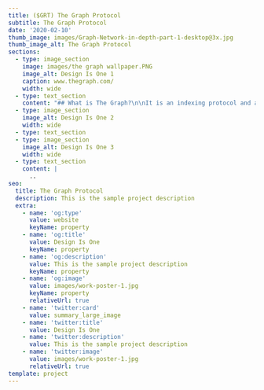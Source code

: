 ```yaml
---
title: ($GRT) The Graph Protocol
subtitle: The Graph Protocol
date: '2020-02-10'
thumb_image: images/Graph-Network-in-depth-part-1-desktop@3x.jpg
thumb_image_alt: The Graph Protocol
sections:
  - type: image_section
    image: images/the graph wallpaper.PNG
    image_alt: Design Is One 1
    caption: www.thegraph.com/
    width: wide
  - type: text_section
    content: "## What is The Graph?\n\nIt is an indexing protocol and a global API aimed at organizing blockchain data, while making it easily accessible via GraphQL. Developers can use\_[Graph Explorer](https://thegraph.com/explorer/)\_to search, find, and publish all the public data they need to build decentralized applications. This\_makes it possible for developers\_build serverless dApps that run entirely on public infrastructures.\n\n## What is the GRT token?\n\nGRT coin is the\_native token of the network that’s used to coordinate work. Node operators (called Indexers) can\_stake and earn GRT for processing queries. Anyone can delegate their tokens\_to indexers to secure the network and earn rewards. Curators organize data on The Graph by signaling GRT on useful APIs, called subgraphs. Indexers, Delegators, and Curators work together to organize the data for the crypto economy and maintain a useful global API for DeFi and Web3.\n\n## Who are the founders?\n\nIt was founded by Yaniv Tal (Project Lead), Jannis Pohlman (Tech Lead), and Brandom Ramirez (Research Lead)\n\n## Who are the investors?\n\nThey closed a $5 million private token sale funded by Coinbase Ventures, Framework Ventures, Digital Currency Group, and more; while also did\_a $2.5 million seed round led by Multicoin Capital. A public sale round of $12 million was also concluded few months before the launch of mainnet.\n\n![](https://s3.amazonaws.com/assets.coingecko.com/app/public/ckeditor_assets/pictures/1188/content_the-graph-protocol-how-it-works.png)\n\n## How does the protocol\_work?\n\nDevelopers can define a subgraph which specifies\_how blockchain data are structured to be consumed by app and dapp developers. App and dapp developers can\_query the\_network using subgraph schemas with\_GraphQL which are paid in\_GRT tokens.\n\nThese data are served by indexers who act\_as nodes,\_incentivized with GRT tokens to ensure that the API is always available in a decentralized manner and data are served correctly.\n\nAs there can be many subgraphs out there, curators are tasked to find the subgraphs that are most useful to developers. Curators are also incentivized with GRT tokens to find the best subgraph that others would find useful.\n\n## Who are its users?\n\nDevelopers are able to obtain most of the essential\_[Ethereum](https://www.coingecko.com/en/coins/ethereum)\_data through The Graph which includes data for\_[Uniswap](https://www.coingecko.com/en/coins/uniswap),\_[Balancer](https://www.coingecko.com/en/coins/balancer),\_[Curve](https://www.coingecko.com/en/coins/curve-dao-token),\_[Aave](https://www.coingecko.com/en/coins/aave), Moloch DAO,\_[Compound](https://www.coingecko.com/en/coins/compound), and more.\n\nApps and dapps that are using The Graph includes CoinGecko, Uniswap Info, Decentraland, Synthetix, Aragon, and more.\n\nThe service have also recently expanded to offer data from other blockchains such as\_[Binance Smart Chain](https://www.coingecko.com/en/categories/binance-smart-chain), Bitcoin, Cosmos,\_[Avalanche](https://www.coingecko.com/en/categories/avalanche-ecosystem), Flow,\_[Polygon POS](https://www.coingecko.com/en/categories/polygon-ecosystem), Arbitrum, Celo, and more.\n"
  - type: image_section
    image_alt: Design Is One 2
    width: wide
  - type: text_section
  - type: image_section
    image_alt: Design Is One 3
    width: wide
  - type: text_section
    content: |
      ..
seo:
  title: The Graph Protocol
  description: This is the sample project description
  extra:
    - name: 'og:type'
      value: website
      keyName: property
    - name: 'og:title'
      value: Design Is One
      keyName: property
    - name: 'og:description'
      value: This is the sample project description
      keyName: property
    - name: 'og:image'
      value: images/work-poster-1.jpg
      keyName: property
      relativeUrl: true
    - name: 'twitter:card'
      value: summary_large_image
    - name: 'twitter:title'
      value: Design Is One
    - name: 'twitter:description'
      value: This is the sample project description
    - name: 'twitter:image'
      value: images/work-poster-1.jpg
      relativeUrl: true
template: project
---
```

